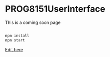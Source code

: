 # PROG8151UserInterface
This is a coming soon page


```bash

npm install
npm start

```


[Edit here](https://diy-pwa.dev/~/gh/AnjuOmanakuttan028/PROG8151UserInterface)
